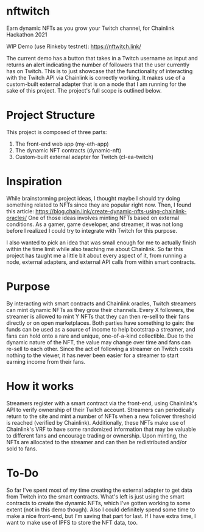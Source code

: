 # nftwitch
Earn dynamic NFTs as you grow your Twitch channel, for Chainlink Hackathon 2021

WIP Demo (use Rinkeby testnet): https://nftwitch.link/ 

The current demo has a button that takes in a Twitch username as input and returns an alert indicating the number of followers that the user currently has on Twitch. This is to just showcase that the functionality of interacting with the Twitch API via Chainlink is correctly working. It makes use of a custom-built external adapter that is on a node that I am running for the sake of this project. The project's full scope is outlined below.

# Project Structure
This project is composed of three parts:
1. The front-end web app (my-eth-app)
2. The dynamic NFT contracts (dynamic-nft)
3. Custom-built external adapter for Twitch (cl-ea-twitch)

# Inspiration
While brainstorming project ideas, I thought maybe I should try doing something related to NFTs since they are popular right now. Then, I found this article: https://blog.chain.link/create-dynamic-nfts-using-chainlink-oracles/ One of those ideas involves minting NFTs based on external conditions. As a gamer, game developer, and streamer, it was not long before I realized I could try to integrate with Twitch for this purpose.

I also wanted to pick an idea that was small enough for me to actually finish within the time limit while also teaching me about Chainlink. So far this project has taught me a little bit about every aspect of it, from running a node, external adapters, and external API calls from within smart contracts.

# Purpose
By interacting with smart contracts and Chainlink oracles, Twitch streamers can mint dynamic NFTs as they grow their channels. Every X followers, the streamer is allowed to mint Y NFTs that they can then re-sell to their fans directly or on open marketplaces. Both parties have something to gain: the funds can be used as a source of income to help bootstrap a streamer, and fans can hold onto a rare and unique, one-of-a-kind collectible. Due to the dynamic nature of the NFT, the value may change over time and fans can re-sell to each other. Since the act of following a streamer on Twitch costs nothing to the viewer, it has never been easier for a streamer to start earning income from their fans.

# How it works
Streamers register with a smart contract via the front-end, using Chainlink's API to verify ownership of their Twitch account. Streamers can periodically return to the site and mint a number of NFTs when a new follower threshold is reached (verified by Chainlink). Additionally, these NFTs make use of Chainlink's VRF to have some randomized information that may be valuable to different fans and encourage trading or ownership. Upon minting, the NFTs are allocated to the streamer and can then be redistributed and/or sold to fans.

# To-Do
So far I've spent most of my time creating the external adapter to get data from Twitch into the smart contracts. What's left is just using the smart contracts to create the dynamic NFTs, which I've gotten working to some extent (not in this demo though). Also I could definitely spend some time to make a nice front-end, but I'm saving that part for last. If I have extra time, I want to make use of IPFS to store the NFT data, too.
